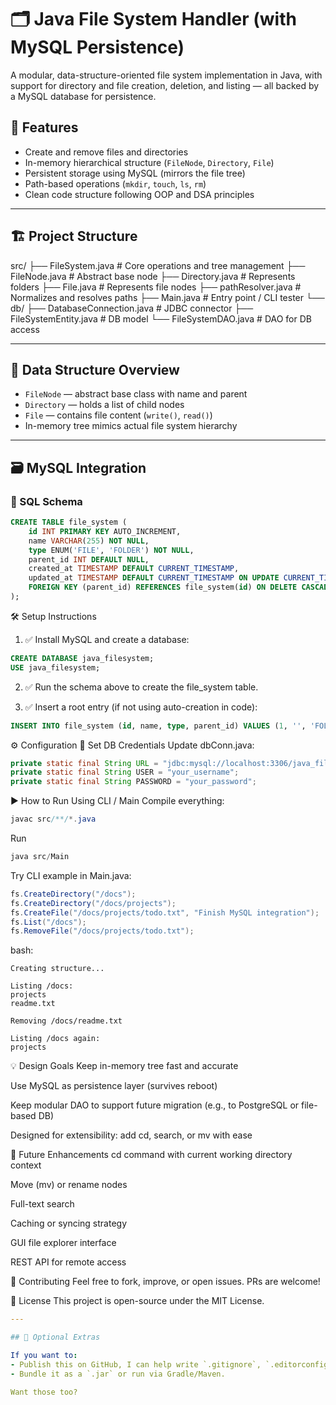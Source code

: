 # 🗂️ Java File System Handler (with MySQL Persistence)

A modular, data-structure-oriented file system implementation in Java, with support for directory and file creation, deletion, and listing — all backed by a MySQL database for persistence.

## 🚀 Features

- Create and remove files and directories
- In-memory hierarchical structure (`FileNode`, `Directory`, `File`)
- Persistent storage using MySQL (mirrors the file tree)
- Path-based operations (`mkdir`, `touch`, `ls`, `rm`)
- Clean code structure following OOP and DSA principles

---

## 🏗️ Project Structure

src/
├── FileSystem.java # Core operations and tree management
├── FileNode.java # Abstract base node
├── Directory.java # Represents folders
├── File.java # Represents file nodes
├── pathResolver.java # Normalizes and resolves paths
├── Main.java # Entry point / CLI tester
└── db/
├── DatabaseConnection.java # JDBC connector
├── FileSystemEntity.java # DB model
└── FileSystemDAO.java # DAO for DB access



---

## 🧠 Data Structure Overview

- `FileNode` — abstract base class with name and parent
- `Directory` — holds a list of child nodes
- `File` — contains file content (`write()`, `read()`)
- In-memory tree mimics actual file system hierarchy

---

## 🗃️ MySQL Integration

### 🧾 SQL Schema

```sql
CREATE TABLE file_system (
    id INT PRIMARY KEY AUTO_INCREMENT,
    name VARCHAR(255) NOT NULL,
    type ENUM('FILE', 'FOLDER') NOT NULL,
    parent_id INT DEFAULT NULL,
    created_at TIMESTAMP DEFAULT CURRENT_TIMESTAMP,
    updated_at TIMESTAMP DEFAULT CURRENT_TIMESTAMP ON UPDATE CURRENT_TIMESTAMP,
    FOREIGN KEY (parent_id) REFERENCES file_system(id) ON DELETE CASCADE
);
```

🛠 Setup Instructions
1. ✅ Install MySQL and create a database:

```sql
CREATE DATABASE java_filesystem;
USE java_filesystem;
```
2. ✅ Run the schema above to create the file_system table.

3. ✅ Insert a root entry (if not using auto-creation in code):

```sql
INSERT INTO file_system (id, name, type, parent_id) VALUES (1, '', 'FOLDER', NULL);
```

⚙️ Configuration
🔌 Set DB Credentials
Update dbConn.java:

```java
private static final String URL = "jdbc:mysql://localhost:3306/java_filesystem";
private static final String USER = "your_username";
private static final String PASSWORD = "your_password";
```

▶️ How to Run
Using CLI / Main
Compile everything:

```java
javac src/**/*.java
```

Run
```java
java src/Main
```

Try CLI example in Main.java:
```java
fs.CreateDirectory("/docs");
fs.CreateDirectory("/docs/projects");
fs.CreateFile("/docs/projects/todo.txt", "Finish MySQL integration");
fs.List("/docs");
fs.RemoveFile("/docs/projects/todo.txt");
```
bash:

```
Creating structure...

Listing /docs:
projects
readme.txt

Removing /docs/readme.txt

Listing /docs again:
projects
```

💡 Design Goals
Keep in-memory tree fast and accurate

Use MySQL as persistence layer (survives reboot)

Keep modular DAO to support future migration (e.g., to PostgreSQL or file-based DB)

Designed for extensibility: add cd, search, or mv with ease

🔮 Future Enhancements
 cd command with current working directory context

 Move (mv) or rename nodes

 Full-text search

 Caching or syncing strategy

 GUI file explorer interface

 REST API for remote access

🤝 Contributing
Feel free to fork, improve, or open issues. PRs are welcome!

🪪 License
This project is open-source under the MIT License.

```yaml
---

## 🧠 Optional Extras

If you want to:
- Publish this on GitHub, I can help write `.gitignore`, `.editorconfig`, and `.github/workflows`.
- Bundle it as a `.jar` or run via Gradle/Maven.

Want those too?
```

